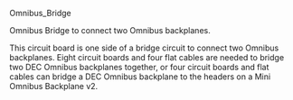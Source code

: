 Omnibus_Bridge

Omnibus Bridge to connect two Omnibus backplanes.

This circuit board is one side of a bridge circuit to connect two Omnibus backplanes. Eight circuit boards and four flat cables are needed to bridge two DEC Omnibus backplanes together, or four circuit boards and flat cables can bridge a DEC Omnibus backplane to the headers on a Mini Omnibus Backplane v2.
